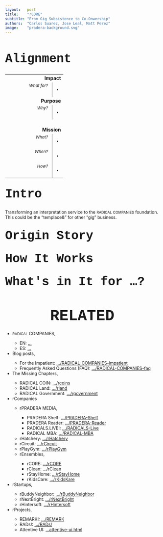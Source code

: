 ```yaml
---
layout:   post
title:    "rCORE"
subtitle: "From Gig Subsistence to Co-Onwership"
authors:  "Carlos Suarez, Jose Leal, Matt Perez"
image:    "pradera-background.svg"
---
```


<div style="display: none; ">
 <p>Transforming an interpretation service to the <span style="font-size:smaller; ">RADICAL COMPANIES</span> foundation. This could be the &ldquo;templace&&rdquo; for other &ldquo;gig&rdquo; business.</p>
</div>

<h1 style="font-size:40px; font-family:Courier New, monospace; ">Alignment</h1>
 <table>
 <tbody style="font-size:smaller; vertical-align:top; ">
  <tr>
   <td colspan="2" style="font-weight:bold; font-size:larger; text-align:right; ">Impact</td>
  </tr>
  <tr>
   <td style="text-align:right; width:10em; font-style:italic; padding-right:1em; border-right:1px solid black; ">What for?</td>
   <td>
    <ul>
     <li></li>
    </ul>
   </td>
  </tr>
  <tr>
   <td colspan="2" style="font-weight:bold; font-size:larger; text-align:right; ">Purpose</td>
  </tr>
  <tr>
   <td style="text-align:right; width:10em; font-style:italic; padding-right:1em; border-right:1px solid black; ">Why?</td>
   <td>
    <ul>
     <li></li>
    </ul>
   </td>
  </tr>
  <tr>
   <td colspan="2">&nbsp;</td>
  </tr>
  <tr>
   <td colspan="2" style="font-weight:bold; font-size:larger; text-align:right; ">Mission</td>
  </tr>
  <tr>
   <td style="text-align:right; width:10em; font-style:italic; padding-right:1em; border-right:1px solid black; ">What?</td>
   <td>
    <ul>
     <li></li>
    </ul>
   </td>
  </tr>
  <tr>
   <td style="text-align:right; width:10em; font-style:italic; padding-right:1em; border-right:1px solid black; ">When?</td>
   <td>
    <ul>
     <li></li>
    </ul>
   </td>
  </tr>
  <tr>
   <td style="text-align:right; width:10em; font-style:italic; padding-right:1em; border-right:1px solid black; ">How?</td>
   <td>
    <ul>
     <li></li>
    </ul>
   </td>
  </tr>
 </tbody>
</table>

<h1 style="font-size:40px; font-family:Courier New, monospace; margin-top:30px; ">Intro</h1>
 <p>Transforming an interpretation service to the <span style="font-size:smaller; ">RADICAL COMPANIES</span> foundation. This could be the &ldquo;templace&&rdquo; for other &ldquo;gig&rdquo; business.</p>

<h1 style="font-size:40px; font-family:Courier New, monospace; margin-top:30px; ">Origin Story</h1>

<h1 style="font-size:40px; font-family:Courier New, monospace; margin-top:30px; ">How It Works</h1>

<h1 style="font-size:40px; font-family:Courier New, monospace; margin-top:30px; ">What's in It for &hellip;?</h1>

<h1 style="font-size:50px; font-family:Courier New, monospace; text-align:center; margin: 60px 0 20px 0; ">RELATED</h1>
 <ul>
  <li><span style="font-size:smaller; ">RADICAL</span> COMPANIES,</li>
   <ul>
    <li><a>EN</a>: <a href="https://radicalcompanies.com" target="blank">&hellip;</a></li>
    <li><a>ES</a>: <a href="https://radicalcompanies.com" target="blank">&hellip;</a></li>
   </ul>
  <li>Blog posts,</li>
   <ul>
    <li>For the Impatient: <a href="https://radicalcompanies.com/2022/05/04/RADICAL-COMPANIES-impatient" target="blank">&hellip;/RADICAL-COMPANIES-impatient</a></li>
    <li>Frequently Asked Questions (FAQ): <a href="https://radicalcompanies.com/2022/05/05/RADICAL-COMPANIES-faq" target="blank">&hellip;/RADICAL-COMPANIES-faq</a></li>
   </ul>
   <li>The Missing Chapters,</li>
    <ul>
     <li>RADICAL COIN: <a href="https://radicalcompanies.com/2022/05/07/rcoins" target="blank">&hellip;/rcoins</a></li>
     <li>RADICAL Land: <a href="https://radicalcompanies.com/2022/05/08/rland" target="blank">&hellip;/rland</a></li>
     <li>RADICAL Government: <a href="https://radicalcompanies.com/2022/05/06/rgovernment" target="blank">&hellip;/rgovernment</a></li>
    </ul>
   <li>rCompanies</li>
    <ul>
     <li>rPRADERA MEDIA,</li>
      <ul>
       <li>PRADERA Shelf: <a href="https://radicalcompanies.com/2022/04/02/PRADERA-Shelf" target="blank">&hellip;/PRADERA-Shelf</a></li>
       <li>PRADERA Reader: <a href="https://radicalcompanies.com/2022/04/01/PRADERA-Reader" target="blank">&hellip;/PRADERA-Reader</a></li>
       <li>RADICALS.LIVE!: <a href="https://radicalcompanies.com/2022/04/04/RADICALS-Live" target="blank">&hellip;/RADICALS-Live</a></li>
       <li>RADICAL MBA: <a href="https://radicalcompanies.com/2022/04/03/RADICAL-MBA" target="blank">&hellip;/RADICAL-MBA</a></li>
      </ul>
     <li>rHatchery: <a href="https://radicalcompanies.com/2022/05/16/rHatchery" target="blank">&hellip;/rHatchery</a></li>
     <li>rCircuit: <a href="https://radicalcompanies.com/2022/04/05/rCircuit" target="blank">&hellip;/rCircuit</a></li>
     <li>rPlayGym: <a href="https://radicalcompanies.com/2022/04/06/rPlayGym" target="blank">&hellip;/rPlayGym</a></li>
     <li>rEnsembles,</li>
      <ul>
       <li>rCORE: <a href="https://radicalcompanies.com/2022/05/15/rCORE" target="blank">&hellip;/rCORE</a></li>
       <li>rClean: <a href="https://radicalcompanies.com/2022/05/14/rClean" target="blank">&hellip;/rClean</a></li>
       <li>rStayHome: <a href="https://radicalcompanies.com/2022/05/12/rStayHome" target="blank">&hellip;/rStayHome</a></li>
       <li>rKidsCare: <a href="https://radicalcompanies.com/2022/05/13/rKidsKare" target="blank">&hellip;/rKidsKare</a></li>
      </ul>
    </ul>
  <li>rStartups,</li>
   <ul>
    <li>rBuddyNeighbor: <a href="https://radicalcompanies.com/2022/05/20/rBuddyNeighbor" target="blank">&hellip;/rBuddyNeighbor</a></li>
    <li>rNextBright: <a href="https://radicalcompanies.com/2022/05/22/rNextBright" target="blank">&hellip;/rNextBright</a></li>
    <li>rHintersoft: <a href="https://radicalcompanies.com/2022/05/21/rHintersoft" target="blank">&hellip;/rHintersoft</a></li> 
   </ul>
  <li>rProjects,</li>
   <ul>
    <li>REMARK!: <a href="https://radicalcompanies.com/2022/05/18/REMARK" target="blank">&hellip;/REMARK</a></li>
    <li>RADs!: <a href="https://radicalcompanies.com/2022/05/19/RADs!" target="blank">&hellip;/RADs!</a></li>
    <li>Attentive UI: <a href="https://radicalcompanies.com/2022/05/17/attentive-ui.html" target="blank">&hellip;attentive-ui.html</a></li>
   </ul>
 </ul>
